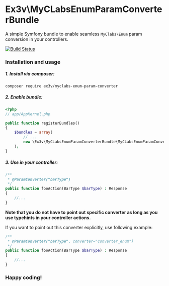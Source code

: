Ex3v\MyCLabsEnumParamConverterBundle
==================


A simple Symfony bundle to enable seamless `MyClabs\Enum` param conversion in your controllers.

[![Build Status](https://travis-ci.org/Ex3v/MyCLabsEnumParamConverter.png?branch=master)](https://travis-ci.org/Ex3v/MyCLabsEnumParamConverter) 
### Installation and usage

##### 1. Install via composer:
```
composer require ex3v/myclabs-enum-param-converter
```

##### 2. Enable bundle:

```php
<?php
// app/AppKernel.php

public function registerBundles()
{
    $bundles = array(
        // ...
        new \Ex3v\MyCLabsEnumParamConverterBundle\MyCLabsEnumParamConverterBundle(),
    );
}
```

##### 3. Use in your controller:

```php
/**
 * @ParamConverter("barType")
 */
public function fooAction(BarType $barType) : Response
{
	//...	
}

```


**Note that you do not have to point out specific converter as long as you use typehints in your controller actions.**

If you want to point out this converter explicitly, use following example:



```php
/**
 * @ParamConverter("barType", converter="converter_enum")
 */
public function fooAction(BarType $barType) : Response
{
	//...	
}

```

### Happy coding!

